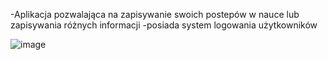-Aplikacja pozwalająca na zapisywanie swoich postepów w nauce lub zapisywania różnych informacji
-posiada system logowania użytkowników

![image](https://github.com/czekoladson/learning-log-app/assets/150178987/886c60cd-4b6b-4984-a509-7ef95514796b)
